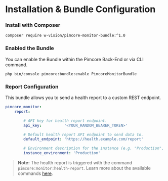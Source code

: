 # Installation & Bundle Configuration

### Install with Composer

```
composer require w-vision/pimcore-monitor-bundle:^1.0
```

### Enabled the Bundle

You can enable the Bundle within the Pimcore Back-End or via CLI command.

```
php bin/console pimcore:bundle:enable PimcoreMonitorBundle
```

### Report Configuration

This bundle allows you to send a health report to a custom REST endpoint.

```yaml
pimcore_monitor:
    report:

        # API key for health report endpoint.
        api_key:          '<YOUR_RANDOM_BEARER_TOKEN>'

        # Default health report API endpoint to send data to.
        default_endpoint: 'https://health.example.com/report'

        # Environment description for the instance (e.g. "Production", "Staging", "Development"). 
        instance_environment: 'Production'
```

> **Note:** The health report is triggered with the command `pimcore:monitor:health-report`.
> Learn more about the available commands [here](02-commands.md).

